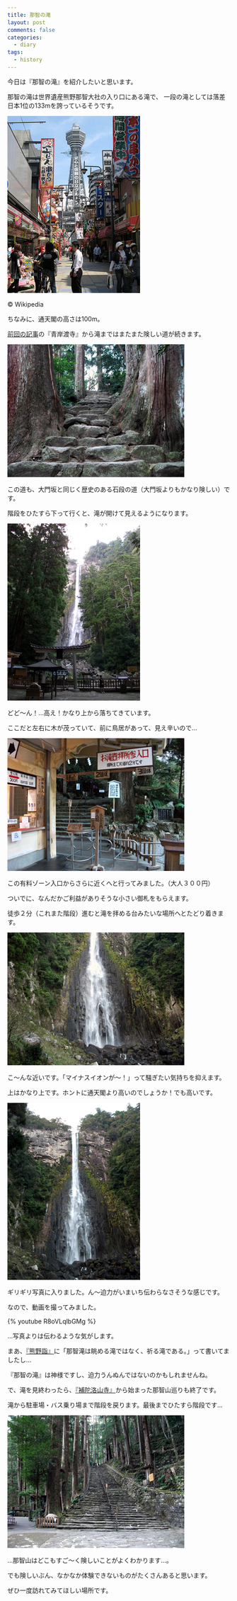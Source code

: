 ```yaml
---
title: 那智の滝
layout: post
comments: false
categories:
  - diary
tags:
  - history
---
```

今日は『那智の滝』を紹介したいと思います。

那智の滝は世界遺産熊野那智大社の入り口にある滝で、
一段の滝としては落差日本1位の133mを誇っているそうです。

![通天閣][1]

&#169; Wikipedia

ちなみに、通天閣の高さは100m。

[前回の記事][a1]の『青岸渡寺』から滝まではまたまた険しい道が続きます。

![青岸渡寺から那智滝までの徒歩道][2]

この道も、大門坂と同じく歴史のある石段の道（大門坂よりもかなり険しい）です。

階段をひたすら下って行くと、滝が開けて見えるようになります。

![那智滝1][3]

どど～ん！…高え！かなり上から落ちてきています。

ここだと左右に木が茂っていて、前に鳥居があって、見え辛いので…

![那智滝ゲート][4]

この有料ゾーン入口からさらに近くへと行ってみました。（大人３００円）

ついでに、なんだかご利益がありそうな小さい御札をもらえます。

徒歩２分（これまた階段）進むと滝を拝める台みたいな場所へとたどり着きます。

![那智滝2][5]

こ～んな近いです。「マイナスイオンが～！」って騒ぎたい気持ちを抑えます。

上はかなり上です。ホントに通天閣より高いのでしょうか！でも高いです。

![那智滝3][6]

ギリギリ写真に入りました。ん～迫力がいまいち伝わらなさそうな感じです。

なので、動画を撮ってみました。

{% youtube R8oVLqlbGMg %}

…写真よりは伝わるような気がします。

まあ、[『熊野詣』][a2]に「那智滝は眺める滝ではなく、祈る滝である。」って書いてましたし…

『那智の滝』は神様ですし、迫力うんぬんではないのかもしれませんね。

で、滝を見終わったら、[『補陀洛山寺』][a3]から始まった那智山巡りも終了です。

滝から駐車場・バス乗り場まで階段を戻ります。最後までひたすら階段です…

![那智滝階段][7]

…那智山はどこもすご～く険しいことがよくわかります…。

でも険しいぶん、なかなか体験できないものがたくさんあると思います。

ぜひ一度訪れてみてほしい場所です。


 [1]: /img/uploads/2010/03/nachi-fall-1.jpg
 [2]: /img/uploads/2010/03/nachi-fall-2.jpg
 [3]: /img/uploads/2010/03/nachi-fall-3.jpg
 [4]: /img/uploads/2010/03/nachi-fall-4.jpg
 [5]: /img/uploads/2010/03/nachi-fall-5.jpg
 [6]: /img/uploads/2010/03/nachi-fall-6.jpg
 [7]: /img/uploads/2010/03/nachi-fall-7.jpg

 [a1]: /diary/seigantoji-temple.html "那智山青岸渡寺"
 [a2]: /diary/kumanomode-gorai-shigeru.html "『熊野詣 三山信仰と文化』五来 重"
 [a3]: /diary/nachi-sta-to-fudarakusan-temple.html "那智駅～補陀洛山寺"
